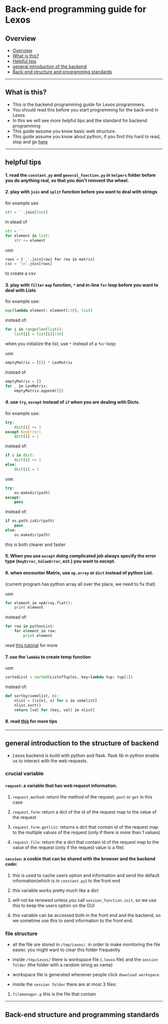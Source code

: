 # Back-end programming guide for Lexos


## <a name='overview'></a> Overview
* [Overview](#overview)
* [What is this?](#this)
* [Helpful tips](#tip)
* [general introduction of the backend](#intro)
* [Back-end structure and programming standards](#std)

---


## <a name='this'></a> What is this?
* This is the backend programming guide for Lexos programmers.
* You should read this before you start programming for the back-end in Lexos
* In this we will see more helpful tips and the standard for backend programming
* This guide assume you know basic web structure.
* This guide assume you know about python, if you find this hard to read, stop and go [here](http://www.codecademy.com/en/tracks/python)

---


## <a name='tip'></a> helpful tips
#### 1. read the ````constant.py```` and ````general_function.py```` in ````helpers```` folder before you do anything real, so that you don't reinvent the wheel.
#### 2. play with ````join```` and ````split```` function before you want to deal with strings

for example use
```python
str = ''.join[list]
```
in stead of
```python
str = ''
for element in list:
    str += element
```

use:
```python
rows = [','.join[row] for row in matrix]
csv = '\n'.join[rows]
```
to create a csv

#### 3. play with ````filter```` ````map```` function, ````*```` and in-line ````for```` loop before you want to deal with Lists

for example use:
```python
map(lambda element: element[:50], list)
```
instead of:
```python
for i in range(len(list)):
    list[i] = list[i][:50]
```

when you initialize the list, use ````*```` instead of a ````for```` loop:

use:
```python
emptyMatrix = [[]] * LenMatrix
```
instead of
```python
emptyMatrix = []
for _ in LenMatrix:
    emptyMatrix.append([])
```

#### 4. use ````try````, ````except```` instead of ````if```` when you are dealing with Dicts.

for example use:
```python
try:
    dict[i] += 1
except KeyError:
    dict[i] = 1
```
instead of:
```python
if i in dict:
    dict[i] += 1
else:
    dict[i] = 1
```

use:
```python
try:
    os.makedir(path)
except:
    pass
```
instead of:
```python
if os.path.isdir(path)
    pass
else:
    os.makedir(path)
```

this is both clearer and faster

#### 5. When you use ````except```` doing complicated job always specify the error type (````KeyError````, ````ValueError````, ect.) you want to except.

#### 6. when encounter Matrix, use ```np.array``` or ````dict```` instead of python List.

(current program has python array all over the place, we need to fix that)

use:
```python
for element in npArray.flat():
    print element
```
instead of:
```python
for row in pythonList:
    for element in row:
        print element
```

read [this tutorial](http://wiki.scipy.org/Tentative_NumPy_Tutorial) for more

#### 7. use the ````lambda```` to create temp function

use:
```python
sortedList = sorted(ListofTuples, key=lambda tup: tup[1])
```
instead of:
```python
def sortby(somelist, n):
    nlist = [(x[n], x) for x in somelist]
    nlist.sort()
    return [val for (key, val) in nlist]
```


#### 8. read [this](https://wiki.python.org/moin/PythonSpeed/PerformanceTips) for more tips

---


## <a name='intro'></a> general introduction to the structure of backend
* Lexos backend is build with python and flask. flask lib in python enable us to interact with the web requests.

### crucial variable

#### ```requset```: a variable that has web request information.

1. ````request.method````: return the method of the request, ````post```` or ````get```` in this case

2. ````request.form````: return a dict of the id of the request map to the value of the request

3. ````request.form.getlist````: returns a dict that contain id of the request map to the multiple values of the request (only if there is more than 1 values)

4. ````request.file````: return the a dict that contain id of the request map to the value of the request (only if the request value is a file)

#### ````session````: a cookie that can be shared with the browser and the backend code:

1. this is used to cache users option and information and send the default information(which is in ````constant.py````) to the front end

2. this variable works pretty much like a dict

3. will not be renewed unless you call ````session_function.init````, so we use this to keep the users option on the GUI

4. this variable can be accessed both in the front end and the backend, so we sometime use this to send information to the front end.

### file structure

* all the file are stored in ````/tmp/Lexos/````. in order to make monitoring the file easier, you might want to clear this folder frequently

* inside ````/tmp/Lexos/```` there is workspace file (````.lexos```` file) and the ````session folder```` (the folder with a random string as name)

* workspace file is generated whenever people click ````download workspace````

* inside the ````session folder```` there are at most 3 files:

1. ````filemanager.p```` this is the file that contain

---


## <a name='std'></a> Back-end structure and programming standards